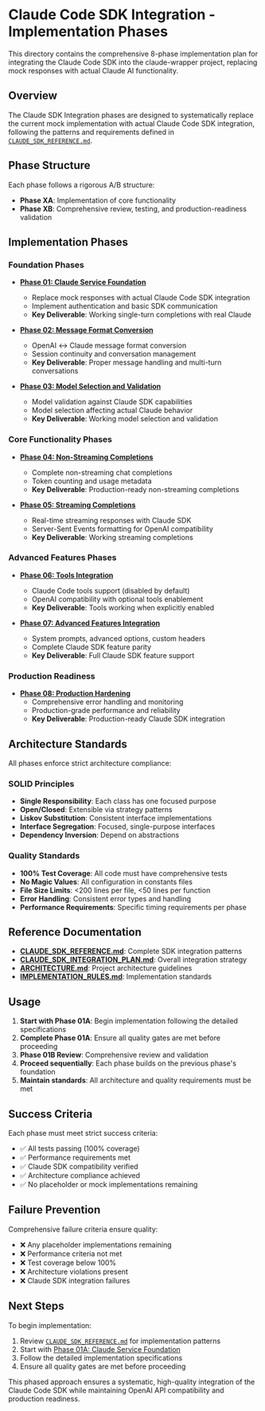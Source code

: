 # Claude Code SDK Integration - Implementation Phases

This directory contains the comprehensive 8-phase implementation plan for integrating the Claude Code SDK into the claude-wrapper project, replacing mock responses with actual Claude AI functionality.

## Overview

The Claude SDK Integration phases are designed to systematically replace the current mock implementation with actual Claude Code SDK integration, following the patterns and requirements defined in [`CLAUDE_SDK_REFERENCE.md`](../CLAUDE_SDK_REFERENCE.md).

## Phase Structure

Each phase follows a rigorous A/B structure:
- **Phase XA**: Implementation of core functionality
- **Phase XB**: Comprehensive review, testing, and production-readiness validation

## Implementation Phases

### Foundation Phases
- **[Phase 01: Claude Service Foundation](./PHASE_01_CLAUDE_SERVICE_FOUNDATION.md)**
  - Replace mock responses with actual Claude Code SDK integration
  - Implement authentication and basic SDK communication
  - **Key Deliverable**: Working single-turn completions with real Claude

- **[Phase 02: Message Format Conversion](./PHASE_02_MESSAGE_FORMAT_CONVERSION.md)**
  - OpenAI ↔ Claude message format conversion
  - Session continuity and conversation management
  - **Key Deliverable**: Proper message handling and multi-turn conversations

- **[Phase 03: Model Selection and Validation](./PHASE_03_MODEL_SELECTION_AND_VALIDATION.md)**
  - Model validation against Claude SDK capabilities
  - Model selection affecting actual Claude behavior
  - **Key Deliverable**: Working model selection and validation

### Core Functionality Phases
- **[Phase 04: Non-Streaming Completions](./PHASE_04_NONSTREAMING_COMPLETIONS.md)**
  - Complete non-streaming chat completions
  - Token counting and usage metadata
  - **Key Deliverable**: Production-ready non-streaming completions

- **[Phase 05: Streaming Completions](./PHASE_05_STREAMING_COMPLETIONS.md)**
  - Real-time streaming responses with Claude SDK
  - Server-Sent Events formatting for OpenAI compatibility
  - **Key Deliverable**: Working streaming completions

### Advanced Features Phases
- **[Phase 06: Tools Integration](./PHASE_06_TOOLS_INTEGRATION_OPTIONAL__DISABLED_BY_DEFAULT.md)**
  - Claude Code tools support (disabled by default)
  - OpenAI compatibility with optional tools enablement
  - **Key Deliverable**: Tools working when explicitly enabled

- **[Phase 07: Advanced Features Integration](./PHASE_07_ADVANCED_FEATURES_INTEGRATION.md)**
  - System prompts, advanced options, custom headers
  - Complete Claude SDK feature parity
  - **Key Deliverable**: Full Claude SDK feature support

### Production Readiness
- **[Phase 08: Production Hardening](./PHASE_08_PRODUCTION_HARDENING.md)**
  - Comprehensive error handling and monitoring
  - Production-grade performance and reliability
  - **Key Deliverable**: Production-ready Claude SDK integration

## Architecture Standards

All phases enforce strict architecture compliance:

### SOLID Principles
- **Single Responsibility**: Each class has one focused purpose
- **Open/Closed**: Extensible via strategy patterns
- **Liskov Substitution**: Consistent interface implementations
- **Interface Segregation**: Focused, single-purpose interfaces
- **Dependency Inversion**: Depend on abstractions

### Quality Standards
- **100% Test Coverage**: All code must have comprehensive tests
- **No Magic Values**: All configuration in constants files
- **File Size Limits**: <200 lines per file, <50 lines per function
- **Error Handling**: Consistent error types and handling
- **Performance Requirements**: Specific timing requirements per phase

## Reference Documentation

- **[CLAUDE_SDK_REFERENCE.md](../CLAUDE_SDK_REFERENCE.md)**: Complete SDK integration patterns
- **[CLAUDE_SDK_INTEGRATION_PLAN.md](../CLAUDE_SDK_INTEGRATION_PLAN.md)**: Overall integration strategy
- **[ARCHITECTURE.md](../ARCHITECTURE.md)**: Project architecture guidelines
- **[IMPLEMENTATION_RULES.md](../IMPLEMENTATION_RULES.md)**: Implementation standards

## Usage

1. **Start with Phase 01A**: Begin implementation following the detailed specifications
2. **Complete Phase 01A**: Ensure all quality gates are met before proceeding
3. **Phase 01B Review**: Comprehensive review and validation
4. **Proceed sequentially**: Each phase builds on the previous phase's foundation
5. **Maintain standards**: All architecture and quality requirements must be met

## Success Criteria

Each phase must meet strict success criteria:
- ✅ All tests passing (100% coverage)
- ✅ Performance requirements met
- ✅ Claude SDK compatibility verified
- ✅ Architecture compliance achieved
- ✅ No placeholder or mock implementations remaining

## Failure Prevention

Comprehensive failure criteria ensure quality:
- ❌ Any placeholder implementations remaining
- ❌ Performance criteria not met
- ❌ Test coverage below 100%
- ❌ Architecture violations present
- ❌ Claude SDK integration failures

## Next Steps

To begin implementation:

1. Review [`CLAUDE_SDK_REFERENCE.md`](../CLAUDE_SDK_REFERENCE.md) for implementation patterns
2. Start with [Phase 01A: Claude Service Foundation](./PHASE_01_CLAUDE_SERVICE_FOUNDATION.md)
3. Follow the detailed implementation specifications
4. Ensure all quality gates are met before proceeding

This phased approach ensures a systematic, high-quality integration of the Claude Code SDK while maintaining OpenAI API compatibility and production readiness.